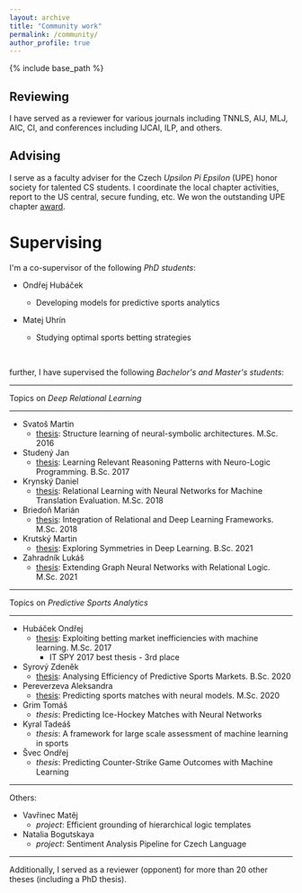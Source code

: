 ```yaml
---
layout: archive
title: "Community work"
permalink: /community/
author_profile: true
---
```


{% include base_path %}

## Reviewing ##

I have served as a reviewer for various journals including TNNLS, AIJ, MLJ, AIC, CI, and conferences including IJCAI, ILP, and others.

## Advising ##

I serve as a faculty adviser for the Czech *Upsilon Pi Epsilon* (UPE) honor society for talented CS students.
I coordinate the local chapter activities, report to the US central, secure funding, etc. We won the outstanding UPE chapter [award](http://cs.fel.cvut.cz/en/news/detail/1068).

# Supervising #

I'm a co-supervisor of the following _PhD students_:

- Ondřej Hubáček
    - Developing models for predictive sports analytics

- Matej Uhrín
    - Studying optimal sports betting strategies


<br/>

further, I have supervised the following _Bachelor's and Master's students_:

---

Topics on *Deep Relational Learning*

---

- Svatoš Martin 
    - [thesis](/files/DP_structureLearningOfNSIArchitectures.pdf): Structure learning of neural-symbolic architectures. M.Sc. 2016
- Studený Jan 
    - [thesis](https://dspace.cvut.cz/handle/10467/68567): Learning Relevant Reasoning Patterns with Neuro-Logic Programming. B.Sc. 2017
- Krynský Daniel 
    - [thesis](https://dspace.cvut.cz/handle/10467/76407): Relational Learning with Neural Networks for Machine Translation Evaluation. M.Sc. 2018
- Briedoň Marián 
    - [thesis](https://dspace.cvut.cz/handle/10467/76772): Integration of Relational and Deep Learning Frameworks. M.Sc. 2018
- Krutský Martin 
    - [thesis](https://dspace.cvut.cz/handle/10467/94670): Exploring Symmetries in Deep Learning. B.Sc. 2021
- Zahradník Lukáš 
    - [thesis](https://dspace.cvut.cz/handle/10467/97065): Extending Graph Neural Networks with Relational Logic. M.Sc. 2021
    
---

Topics on *Predictive Sports Analytics*

---

- Hubáček Ondřej 
    - [thesis](https://dspace.cvut.cz/handle/10467/66861): Exploiting betting market inefficiencies with machine learning. M.Sc. 2017
        - IT SPY 2017 best thesis - 3rd place
- Syrový Zdeněk 
    - [thesis](https://dspace.cvut.cz/handle/10467/87636): Analysing Efficiency of Predictive Sports Markets. B.Sc. 2020
- Pereverzeva Aleksandra 
    - [thesis](https://dspace.cvut.cz/handle/10467/92732): Predicting sports matches with neural models. M.Sc. 2020
- Grim Tomáš 
    - _thesis_: Predicting Ice-Hockey Matches with Neural Networks
- Kyral Tadeáš 
    - _thesis_: A framework for large scale assessment of machine learning in sports
- Švec Ondřej 
    - _thesis_: Predicting Counter-Strike Game Outcomes with Machine Learning
    
---

Others:
   
- Vavřinec Matěj 
    - _project_: Efficient grounding of hierarchical logic templates
- Natalia Bogutskaya
    - _project_: Sentiment Analysis Pipeline for Czech Language
    
---

Additionally, I served as a reviewer (opponent) for more than 20 other theses (including a PhD thesis).